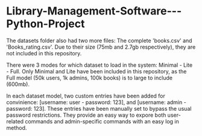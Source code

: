 # Library-Management-Software---Python-Project

The datasets folder also had two more files: The complete 'books.csv' and 'Books_rating.csv'. Due to their size (75mb and 2.7gb respectively), they are not included in this repository.

There were 3 modes for which dataset to load in the system: Minimal - Lite - Full. Only Minimal and Lite have been included in this repository, as the Full model (50k users, 1k admins, 100k books) is to large to include (600mb).

In each dataset model, two custom entries have been added for convinience: [username: user - password: 123], and [username: admin - password: 123].
These entries have been manually set to bypass the usual password restrictions. They provide an easy way to expore both user-related commands and admin-specific commands with an easy log in method.
